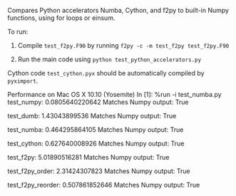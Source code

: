 Compares Python accelerators Numba, Cython, and f2py to built-in Numpy functions, using for loops or einsum.

To run:

1. Compile `test_f2py.F90` by running `f2py -c -m test_f2py test_f2py.F90`

2. Run the main code using `python test_python_accelerators.py`

Cython code `test_cython.pyx` should be automatically compiled by `pyximport`. 

Performance on Mac OS X 10.10 (Yosemite)
In [1]: %run -i test_numba.py
test_numpy: 0.0805640220642
Matches Numpy output: True

test_dumb: 1.43043899536
Matches Numpy output: True

test_numba: 0.464295864105
Matches Numpy output: True

test_cython: 0.627640008926
Matches Numpy output: True

test_f2py: 5.01890516281
Matches Numpy output: True

test_f2py_order: 2.31424307823
Matches Numpy output: True

test_f2py_reorder: 0.507861852646
Matches Numpy output: True
